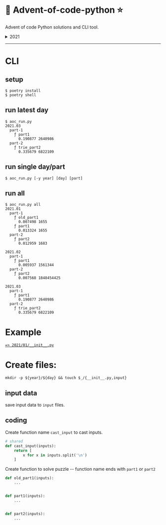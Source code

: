 # 🎄 Advent-of-code-python ⭐

Advent of code Python solutions and CLI tool.

<details>

<summary>2021</summary>

|  2021   | Puzzle Name          | Part 1 | Part 2 |
| :-----: | :------------------- | :----: | :----: |
| Day🎄01 | Sonar Sweep          |   ⭐   |   ⭐   |
| Day🎄02 | Dive!                |   ⭐   |   ⭐   |
| Day🎄03 | Binary Diagnostic    |   ⭐   |   ⭐   |
| Day🎄04 | Giant Squid          |   ⭐   |   ⭐   |
| Day🎄05 | Hydrothermal Venture |   ⭐   |   ⭐   |
| Day🎄06 | Lanternfish          |   ⭐   |   ⭐   |
| Day🎄07 |                      |        |        |
| Day🎄08 |                      |        |        |
| Day🎄09 |                      |        |        |
| Day🎄10 |                      |        |        |
| Day🎄11 |                      |        |        |
| Day🎄12 |                      |        |        |
| Day🎄13 |                      |        |        |
| Day🎄14 |                      |        |        |
| Day🎄15 |                      |        |        |
| Day🎄16 |                      |        |        |
| Day🎄17 |                      |        |        |
| Day🎄18 |                      |        |        |
| Day🎄19 |                      |        |        |
| Day🎄20 |                      |        |        |
| Day🎄21 |                      |        |        |
| Day🎄22 |                      |        |        |
| Day🎄23 |                      |        |        |
| Day🎄24 |                      |        |        |
| Day🎄25 |                      |        |        |

</details>

---

# CLI

## setup

```
$ poetry install
$ poetry shell
```

## run latest day

```
$ aoc_run.py
2021.03
  part-1
    ƒ part1
      0.190877 2640986
  part-2
    ƒ trie_part2
      0.335679 6822109
```

## run single day/part

```
$ aoc_run.py [-y year] [day] [part]
```

## run all

```
$ aoc_run.py all
2021.01
  part-1
    ƒ old_part1
      0.007498 1655
    ƒ part1
      0.013324 1655
  part-2
    ƒ part2
      0.012959 1683

2021.02
  part-1
    ƒ part1
      0.005937 1561344
  part-2
    ƒ part2
      0.007568 1848454425

2021.03
  part-1
    ƒ part1
      0.190877 2640986
  part-2
    ƒ trie_part2
      0.335679 6822109
```

# Example

[`=> 2021/01/__init__.py`](2021/01/__init__.py)

# Create files:

`mkdir -p ${year}/${day} && touch $_/{__init__.py,input}`

## input data

save input data to `input` files.

## coding

Create function name `cast_input` to cast inputs.

```python
# shared
def cast_input(inputs):
    return [
        x for x in inputs.split('\n')
    ]
```

Create function to solve puzzle -- function name ends with `part1` or `part2`

```python
def old_part1(inputs):
    ...


def part1(inputs):
    ...


def part2(inputs):
    ...

```
